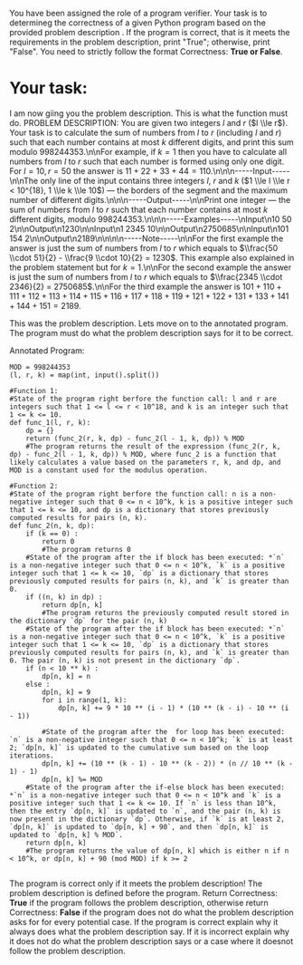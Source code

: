 
You have been assigned the role of a program verifier. Your task is to determineg the correctness of a given Python program based on the provided problem description . If the program is correct, that is it meets the requirements in the problem description, print "True"; otherwise, print "False". You need to strictly follow the format Correctness: **True or False**.

# Your task:
I am now giing you the problem description. This is what the function must do.
PROBLEM DESCRIPTION: You are given two integers $l$ and $r$ ($l \\le r$). Your task is to calculate the sum of numbers from $l$ to $r$ (including $l$ and $r$) such that each number contains at most $k$ different digits, and print this sum modulo $998244353$.\n\nFor example, if $k = 1$ then you have to calculate all numbers from $l$ to $r$ such that each number is formed using only one digit. For $l = 10, r = 50$ the answer is $11 + 22 + 33 + 44 = 110$.\n\n\n-----Input-----\n\nThe only line of the input contains three integers $l$, $r$ and $k$ ($1 \\le l \\le r < 10^{18}, 1 \\le k \\le 10$) — the borders of the segment and the maximum number of different digits.\n\n\n-----Output-----\n\nPrint one integer — the sum of numbers from $l$ to $r$ such that each number contains at most $k$ different digits, modulo $998244353$.\n\n\n-----Examples-----\nInput\n10 50 2\n\nOutput\n1230\n\nInput\n1 2345 10\n\nOutput\n2750685\n\nInput\n101 154 2\n\nOutput\n2189\n\n\n\n-----Note-----\n\nFor the first example the answer is just the sum of numbers from $l$ to $r$ which equals to $\\frac{50 \\cdot 51}{2} - \\frac{9 \\cdot 10}{2} = 1230$. This example also explained in the problem statement but for $k = 1$.\n\nFor the second example the answer is just the sum of numbers from $l$ to $r$ which equals to $\\frac{2345 \\cdot 2346}{2} = 2750685$.\n\nFor the third example the answer is $101 + 110 + 111 + 112 + 113 + 114 + 115 + 116 + 117 + 118 + 119 + 121 + 122 + 131 + 133 + 141 + 144 + 151 = 2189$.

This was the problem description. Lets move on to the  annotated program. The program must do what the problem description says for it to be correct.

Annotated Program:
```
MOD = 998244353
(l, r, k) = map(int, input().split())

#Function 1:
#State of the program right berfore the function call: l and r are integers such that 1 <= l <= r < 10^18, and k is an integer such that 1 <= k <= 10.
def func_1(l, r, k):
    dp = {}
    return (func_2(r, k, dp) - func_2(l - 1, k, dp)) % MOD
    #The program returns the result of the expression (func_2(r, k, dp) - func_2(l - 1, k, dp)) % MOD, where func_2 is a function that likely calculates a value based on the parameters r, k, and dp, and MOD is a constant used for the modulus operation.

#Function 2:
#State of the program right berfore the function call: n is a non-negative integer such that 0 <= n < 10^k, k is a positive integer such that 1 <= k <= 10, and dp is a dictionary that stores previously computed results for pairs (n, k).
def func_2(n, k, dp):
    if (k == 0) :
        return 0
        #The program returns 0
    #State of the program after the if block has been executed: *`n` is a non-negative integer such that 0 <= n < 10^k, `k` is a positive integer such that 1 <= k <= 10, `dp` is a dictionary that stores previously computed results for pairs (n, k), and `k` is greater than 0.
    if ((n, k) in dp) :
        return dp[n, k]
        #The program returns the previously computed result stored in the dictionary `dp` for the pair (n, k)
    #State of the program after the if block has been executed: *`n` is a non-negative integer such that 0 <= n < 10^k, `k` is a positive integer such that 1 <= k <= 10, `dp` is a dictionary that stores previously computed results for pairs (n, k), and `k` is greater than 0. The pair (n, k) is not present in the dictionary `dp`.
    if (n < 10 ** k) :
        dp[n, k] = n
    else :
        dp[n, k] = 9
        for i in range(1, k):
            dp[n, k] += 9 * 10 ** (i - 1) * (10 ** (k - i) - 10 ** (i - 1))
            
        #State of the program after the  for loop has been executed: `n` is a non-negative integer such that 0 <= n < 10^k; `k` is at least 2; `dp[n, k]` is updated to the cumulative sum based on the loop iterations.
        dp[n, k] += (10 ** (k - 1) - 10 ** (k - 2)) * (n // 10 ** (k - 1) - 1)
        dp[n, k] %= MOD
    #State of the program after the if-else block has been executed: *`n` is a non-negative integer such that 0 <= n < 10^k and `k` is a positive integer such that 1 <= k <= 10. If `n` is less than 10^k, then the entry `dp[n, k]` is updated to `n`, and the pair (n, k) is now present in the dictionary `dp`. Otherwise, if `k` is at least 2, `dp[n, k]` is updated to `dp[n, k] + 90`, and then `dp[n, k]` is updated to `dp[n, k] % MOD`.
    return dp[n, k]
    #The program returns the value of dp[n, k] which is either n if n < 10^k, or dp[n, k] + 90 (mod MOD) if k >= 2


```
The program is correct only if it meets the problem description! The problem description is defined before the program.  Return Correctness: **True** if the program follows the problem description, otherwise return Correctness: **False** if the program does not do what the problem description asks for for every potential case.
If the program is correct explain why it always does what the problem description say. If it is incorrect explain why it does not do what the problem description says or a case where it doesnot follow the problem description.
